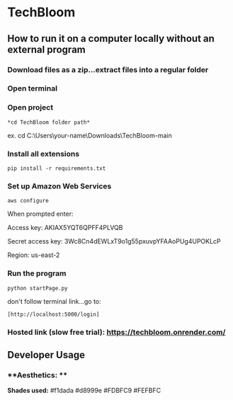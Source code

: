 # TechBloom

## **How to run it on a computer locally without an external program**

### **Download files as a zip...extract files into a regular folder**

### **Open terminal**

### **Open project**
```
*cd TechBloom folder path*
```
ex. cd C:\Users\your-name\Downloads\TechBloom-main

### **Install all extensions**
```
pip install -r requirements.txt
```

### **Set up Amazon Web Services**
```
aws configure
```
When prompted enter:

Access key: AKIAX5YQT6QPFF4PLVQB

Secret access key: 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

Region: us-east-2

### **Run the program**
```
python startPage.py
```

don't follow terminal link...go to: 
```
[http://localhost:5000/login]
```

### **Hosted link (slow free trial):** https://techbloom.onrender.com/


## **Developer Usage**

### **Aesthetics: **
**Shades used:** 
#f1dada
#d8999e
#FDBFC9
#FEFBFC
